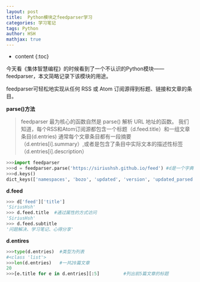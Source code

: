 ```yaml
---
layout: post
title:  Python模块之feedparser学习
categories: 学习笔记
tags: Python
author: HSH
mathjax: true
---
```


* content
{:toc}




今天看《集体智慧编程》的时候看到了一个不认识的Python模块——feedparser，本文简略记录下该模块的用途。

feedparser可轻松地实现从任何 RSS 或 Atom 订阅源得到标题、链接和文章的条目。

**parse()方法**

>feedparser 最为核心的函数自然是 parse() 解析 URL 地址的函数。
>我们知道，每个RSS和Atom订阅源都包含一个标题（d.feed.title）和一组文章条目(d.entries)
>通常每个文章条目都有一段摘要（d.entries[i].summary）,或者是包含了条目中实际文本的描述性标签（d.entries[i].description）

```python
>>>import feedparser
>>>d = feedparser.parse('https://siriushsh.github.io/feed') #d是一个字典
>>>d.keys()
dict_keys(['namespaces', 'bozo', 'updated', 'version', 'updated_parsed', 'href', 'headers', 'encoding', 'feed', 'entries', 'status'])
```

**d.feed**

```python
>>> d['feed']['title']
'SiriusHsh'
>>> d.feed.title  #通过属性的方式访问
'SiriusHsh'
>>> d.feed.subtitle
'问题解决、学习笔记、心得分享'
```

**d.entires**

```python
>>>type(d.entries)  #类型为列表
#<class 'list'>
>>>len(d.entries)   #一共20篇文章
20
>>>[e.title for e in d.entries][:5]         #列出前5篇文章的标题
```







